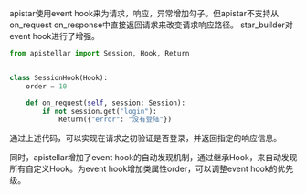 apistar使用event hook来为请求，响应，异常增加勾子。但apistar不支持从on_request on_response中直接返回请求来改变请求响应路径。
star_builder对event hook进行了增强。
```python
from apistellar import Session, Hook, Return


class SessionHook(Hook):
    order = 10

    def on_request(self, session: Session):
        if not session.get("login"):
            Return({"error": "没有登陆"})
```
通过上述代码，可以实现在请求之初验证是否登录，并返回指定的响应信息。

同时，apistellar增加了event hook的自动发现机制，通过继承Hook，来自动发现所有自定义Hook。为event hook增加类属性order，可以调整event hook的优先级。